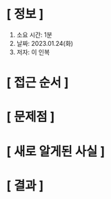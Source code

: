 # **[ 정보 ]**
1. 소요 시간: 1분
2. 날짜: 2023.01.24(화)
3. 저자: 이 인복

# **[ 접근 순서 ]**

# **[ 문제점 ]**

# **[ 새로 알게된 사실 ]**

# **[ 결과 ]**


         
